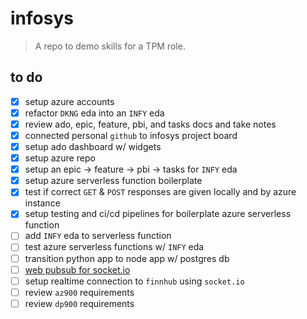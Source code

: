 # infosys

> A repo to demo skills for a TPM role.

## to do

* [X] setup azure accounts
* [X] refactor `DKNG` eda into an `INFY` eda
* [X] review ado, epic, feature, pbi, and tasks docs and take notes
* [X] connected personal `github` to infosys project board
* [X] setup ado dashboard w/ widgets
* [X] setup azure repo
* [X] setup an epic -> feature -> pbi -> tasks for `INFY` eda
* [X] setup azure serverless function boilerplate
* [X] test if correct `GET` & `POST` responses are given locally and by azure instance
* [X] setup testing and ci/cd pipelines for boilerplate azure serverless function
* [ ] add `INFY` eda to serverless function
* [ ] test azure serverless functions w/ `INFY` eda
* [ ] transition python app to node app w/ postgres db
* [ ] [web pubsub for socket.io](https://learn.microsoft.com/en-us/azure/azure-web-pubsub/socketio-quickstart)
* [ ] setup realtime connection to `finnhub` using `socket.io`
* [ ] review `az900` requirements
* [ ] review `dp900` requirements
